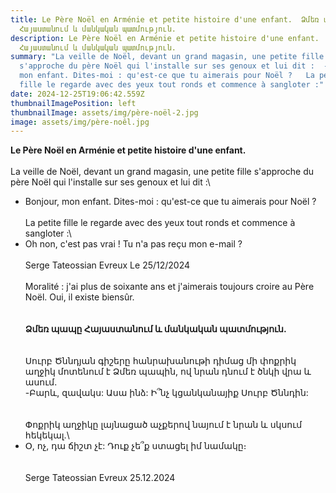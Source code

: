 ```yaml
---
title: Le Père Noël en Arménie et petite histoire d'une enfant.  Ձմեռ պապը
  Հայաստանում և մանկական պատմություն.
description: Le Père Noël en Arménie et petite histoire d'une enfant.  Ձմեռ պապը
  Հայաստանում և մանկական պատմություն.
summary: "La veille de Noël, devant un grand magasin, une petite fille
  s'approche du père Noël qui l'installe sur ses genoux et lui dit :  - Bonjour,
  mon enfant. Dites-moi : qu'est-ce que tu aimerais pour Noël ?   La petite
  fille le regarde avec des yeux tout ronds et commence à sangloter :"
date: 2024-12-25T19:06:42.559Z
thumbnailImagePosition: left
thumbnailImage: assets/img/père-noël-2.jpg
image: assets/img/père-noêl.jpg
---
```

**Le Père Noël en Arménie et petite histoire d'une enfant.**\
\
La veille de Noël, devant un grand magasin, une petite fille s'approche du père Noël qui l'installe sur ses genoux et lui dit :\
- Bonjour, mon enfant. Dites-moi : qu'est-ce que tu aimerais pour Noël ?\
\
La petite fille le regarde avec des yeux tout ronds et commence à sangloter :\
- Oh non, c'est pas vrai ! Tu n'a pas reçu mon e-mail ?\
\
Serge Tateossian Evreux Le 25/12/2024\
\
Moralité : j'ai plus de soixante ans et j'aimerais toujours croire au Père Noël. Oui, il existe biensûr.\
\
**\
Ձմեռ պապը Հայաստանում և մանկական պատմություն.**\
\
\
Սուրբ Ծննդյան գիշերը հանրախանութի դիմաց մի փոքրիկ աղջիկ մոտենում է Ձմեռ պապին, ով նրան դնում է ծնկի վրա և ասում.\
-Բարև, զավակս: Ասա ինձ: Ի՞նչ կցանկանայիք Սուրբ Ծննդին:\
\
\
Փոքրիկ աղջիկը լայնացած աչքերով նայում է նրան և սկսում հեկեկալ.\
- Օ, ոչ, դա ճիշտ չէ: Դուք չե՞ք ստացել իմ նամակը։\
\
\
Serge Tateossian Evreux 25.12.2024